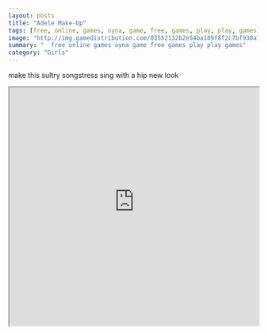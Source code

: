 ```yaml
---
layout: posts
title: "Adele Make-Up"
tags: [free, online, games, oyna, game, free, games, play, play, games]
image: "http://img.gamedistribution.com/03552132b2e54ba189f8f2c7bf938a74.jpg"
summary: "  free online games oyna game free games play play games"
category: "Girls"
---
```


make this sultry songstress sing with a hip new look

<iframe width="100%" height="480px;" src="http://flash.gamedistribution.com?game=03552132b2e54ba189f8f2c7bf938a74"></iframe>